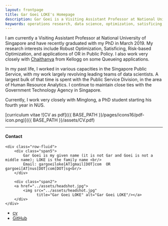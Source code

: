 ```yaml
---
layout: frontpage
title: Gar Goei LOKE's Homepage
description: Gar Goei is a Visiting Assistant Professor at National University of Singapore. 
keywords: operations research, data science, optimization, satisficing, public policy
---
```


I am currently a Visiting Assistant Professor at National University of Singapore and have recently graduated with my PhD in March 2019. My research interests include Robust Optimization, Satisficing, Risk-based Optimization, and applications of OR in Public Policy. I also work very closely with <a href="https://www.kellogg.northwestern.edu/faculty/bandi/index.htm">Chaithanya</a> from Kellogg on some Queueing applications.

In my past life, I worked in various capacities in the Singapore Public Service, with my work largely revolving leading teams of data scientists. A largest bulk of that time is spent with the Public Service Division, in the area of Human Resource Analytics. I continue to maintain close ties with the Government Technology Agency in Singapore.

Currently, I work very closely with Minglong, a PhD student starting his fourth year in NUS.

[curriculum vitae ![CV as pdf]({{ BASE_PATH }}/pages/icons16/pdf-icon.png)]({{ BASE_PATH }}/assets/CV.pdf)<br/>


---


<div class="container">
<h4><a name="contact"></a>Contact</h4>

    <div class="row-fluid">
        <div class="span5">
            Gar Goei is my given name (it is not Gar and Goei is not a middle name); LOKE is the family name <br/>
            Email: gargoeiloke[AT]gmail[DOT]com  OR  gargoei[AT]nus[DOT]com[DOT]sg<br/>
        </div>

        <div class="span2">
        <a href="../assets/headshot.jpg">
            <img src="../assets/headshot.jpg"
                  title="Gar Goei LOKE" alt="Gar Goei LOKE"/></a>
        </div>
    </div>
</div>

<div class="navbar">
  <div class="navbar-inner">
      <ul class="nav">
          <li><a href="{{ BASE_PATH }}/assets/CV.pdf">cv</a></li>
          <li><a href="https://github.com/gg-ed">GitHub</a></li>
      </ul>
  </div>
</div>
